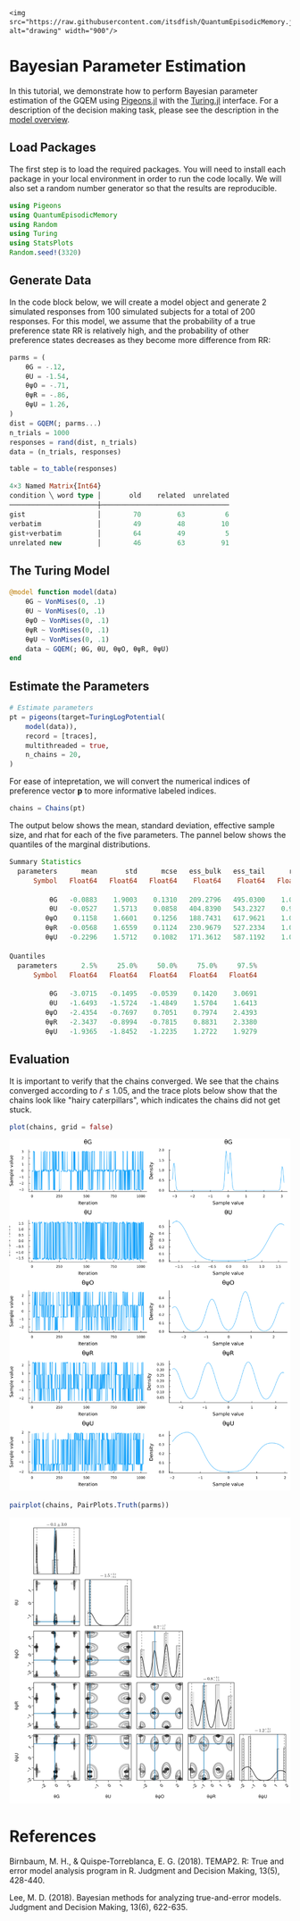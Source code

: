 ```@raw html
<img src="https://raw.githubusercontent.com/itsdfish/QuantumEpisodicMemory.jl/refs/heads/main/docs/logo/logo_readme.png" alt="drawing" width="900"/>
```

# Bayesian Parameter Estimation

In this tutorial, we demonstrate how to perform Bayesian parameter estimation of the GQEM using [Pigeons.jl](https://github.com/Julia-Tempering/Pigeons.jl) with the [Turing.jl](https://turinglang.org/) interface. 
For a description of the decision making task, please see the description in the [model overview](https://itsdfish.github.io/TrueAndErrorModels.jl/dev/overview/). 

## Load Packages

The first step is to load the required packages. You will need to install each package in your local
environment in order to run the code locally. We will also set a random number generator so that the results are reproducible.

```julia
using Pigeons
using QuantumEpisodicMemory
using Random
using Turing
using StatsPlots
Random.seed!(3320)
```

## Generate Data

In the code block below, we will create a model object and generate 2 simulated responses from 100 simulated subjects for a total of 200 responses. For this model, we assume that the probability of a true preference state RR is relatively high, and the probability of other preference states decreases as they become more difference from RR:

```julia
parms = (
    θG = -.12,
    θU = -1.54,
    θψO = -.71,
    θψR = -.86,
    θψU = 1.26,
)
dist = GQEM(; parms...)
n_trials = 1000
responses = rand(dist, n_trials)
data = (n_trials, responses)
```

```julia 
table = to_table(responses)
```

```julia
4×3 Named Matrix{Int64}
condition ╲ word type │       old    related  unrelated
──────────────────────┼────────────────────────────────
gist                  │        70         63          6
verbatim              │        49         48         10
gist+verbatim         │        64         49          5
unrelated new         │        46         63         91
```

## The Turing Model

```julia
@model function model(data)
    θG ~ VonMises(0, .1)
    θU ~ VonMises(0, .1)
    θψO ~ VonMises(0, .1)
    θψR ~ VonMises(0, .1)
    θψU ~ VonMises(0, .1)
    data ~ GQEM(; θG, θU, θψO, θψR, θψU)
end
```

## Estimate the Parameters


```julia
# Estimate parameters
pt = pigeons(target=TuringLogPotential(
    model(data)), 
    record = [traces], 
    multithreaded = true, 
    n_chains = 20,
)
```

For ease of intepretation, we will convert the numerical indices of preference vector $\mathbf{p}$ to more informative labeled indices. 

```julia
chains = Chains(pt)
```
The output below shows the mean, standard deviation, effective sample size, and rhat for each of the five parameters. The pannel below shows the quantiles of the marginal distributions. 
```julia
Summary Statistics
  parameters      mean       std      mcse   ess_bulk   ess_tail      rhat   ess_per_sec 
      Symbol   Float64   Float64   Float64    Float64    Float64   Float64       Missing 

          θG   -0.0883    1.9003    0.1310   209.2796   495.0300    1.0026       missing
          θU   -0.0527    1.5713    0.0858   404.8390   543.2327    0.9994       missing
         θψO    0.1158    1.6601    0.1256   188.7431   617.9621    1.0053       missing
         θψR   -0.0568    1.6559    0.1124   230.9679   527.2334    1.0123       missing
         θψU   -0.2296    1.5712    0.1082   171.3612   587.1192    1.0227       missing

Quantiles
  parameters      2.5%     25.0%     50.0%     75.0%     97.5% 
      Symbol   Float64   Float64   Float64   Float64   Float64 

          θG   -3.0715   -0.1495   -0.0539    0.1420    3.0691
          θU   -1.6493   -1.5724   -1.4849    1.5704    1.6413
         θψO   -2.4354   -0.7697    0.7051    0.7974    2.4393
         θψR   -2.3437   -0.8994   -0.7815    0.8831    2.3380
         θψU   -1.9365   -1.8452   -1.2235    1.2722    1.9279
```

## Evaluation

It is important to verify that the chains converged. We see that the chains converged according to $\hat{r} \leq 1.05$, and the trace plots below show that the chains look like "hairy caterpillars", which indicates the chains did not get stuck. 

```julia
plot(chains, grid = false)
```
![](assets/posterior_distributions.png)

```julia
pairplot(chains, PairPlots.Truth(parms))
```

![](assets/pairplots.png)
# References

Birnbaum, M. H., & Quispe-Torreblanca, E. G. (2018). TEMAP2. R: True and error model analysis program in R. Judgment and Decision Making, 13(5), 428-440.

Lee, M. D. (2018). Bayesian methods for analyzing true-and-error models. Judgment and Decision Making, 13(6), 622-635.